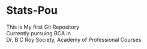 # Stats-Pou
This is My first Git Repository
<br>
Currently pursuing BCA in <br>
Dr. B C Roy Society, Academy of Professional Courses
